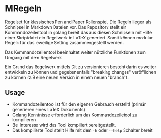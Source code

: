 # MRegeln

Regelset für klassisches Pen and Paper Rollenspiel. Die Regeln liegen als Schnipsel in Markdown Dateien vor.
Das Repository stellt ein Kommandozeilentool in golang bereit das aus diesen Schnipseln mit Hilfe einer Skriptdatei
ein Regelwerk in LaTeX generiert. Somit können modular Regeln für das jeweilige Setting zusammengestellt werden.

Das Kommandozeilentool beeinhaltet weiter nützliche Funktionen zum Umgang mit dem Regelwerk

Ein Grund das Regelwerk mittels Git zu versionieren besteht darin es weiter entwickeln zu können und gegebenenfalls
"breaking changes" veröfflichen zu können (z.B eine neuen Version in einem neuen "branch").

## Usage

* Kommandozeilentool ist für den eigenen Gebrauch erstellt! (primär generieren eines LaTeX Dokuments)
* Golang Kenntnisse erforderlich um das Kommandozeiletool zu kompilieren. 
* Bei Interesse wird das Tool kompiliert bereitgestellt.
* Das kompilierte Tool stellt Hilfe mit dem `-h` oder `--help` Schalter bereit
